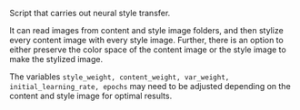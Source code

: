 Script that carries out neural style transfer. 

It can read images from content and style image folders, and then stylize every content image with every style image. Further, there is an option to either preserve the color space of the content image or the style image to make the stylized image. 

The variables `style_weight, content_weight, var_weight, initial_learning_rate, epochs` may need to be adjusted depending on the content and style image for optimal results. 
